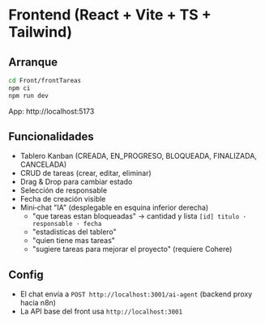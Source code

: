 # Frontend (React + Vite + TS + Tailwind)

## Arranque

```bash
cd Front/frontTareas
npm ci
npm run dev
```

App: http://localhost:5173

## Funcionalidades

- Tablero Kanban (CREADA, EN_PROGRESO, BLOQUEADA, FINALIZADA, CANCELADA)
- CRUD de tareas (crear, editar, eliminar)
- Drag & Drop para cambiar estado
- Selección de responsable
- Fecha de creación visible
- Mini‑chat "IA" (desplegable en esquina inferior derecha)
  - "que tareas estan bloqueadas" → cantidad y lista `[id] titulo · responsable · fecha`
  - "estadisticas del tablero"
  - "quien tiene mas tareas"
  - "sugiere tareas para mejorar el proyecto" (requiere Cohere)

## Config

- El chat envía a `POST http://localhost:3001/ai-agent` (backend proxy hacia n8n)
- La API base del front usa `http://localhost:3001`

